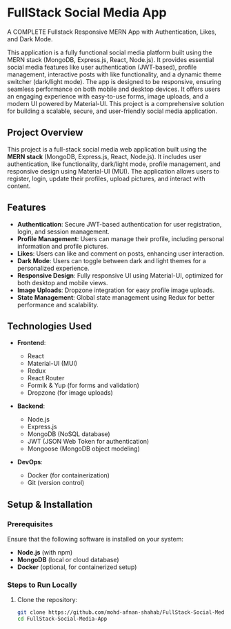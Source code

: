 # FullStack Social Media App

A COMPLETE Fullstack Responsive MERN App with Authentication, Likes, and Dark Mode.

This application is a fully functional social media platform built using the MERN stack (MongoDB, Express.js, React, Node.js). It provides essential social media features like user authentication (JWT-based), profile management, interactive posts with like functionality, and a dynamic theme switcher (dark/light mode). The app is designed to be responsive, ensuring seamless performance on both mobile and desktop devices. It offers users an engaging experience with easy-to-use forms, image uploads, and a modern UI powered by Material-UI. This project is a comprehensive solution for building a scalable, secure, and user-friendly social media application.

## Project Overview

This project is a full-stack social media web application built using the **MERN stack** (MongoDB, Express.js, React, Node.js). It includes user authentication, like functionality, dark/light mode, profile management, and responsive design using Material-UI (MUI). The application allows users to register, login, update their profiles, upload pictures, and interact with content.

## Features

- **Authentication**: Secure JWT-based authentication for user registration, login, and session management.
- **Profile Management**: Users can manage their profile, including personal information and profile pictures.
- **Likes**: Users can like and comment on posts, enhancing user interaction.
- **Dark Mode**: Users can toggle between dark and light themes for a personalized experience.
- **Responsive Design**: Fully responsive UI using Material-UI, optimized for both desktop and mobile views.
- **Image Uploads**: Dropzone integration for easy profile image uploads.
- **State Management**: Global state management using Redux for better performance and scalability.

## Technologies Used

- **Frontend**:
  - React
  - Material-UI (MUI)
  - Redux
  - React Router
  - Formik & Yup (for forms and validation)
  - Dropzone (for image uploads)

- **Backend**:
  - Node.js
  - Express.js
  - MongoDB (NoSQL database)
  - JWT (JSON Web Token for authentication)
  - Mongoose (MongoDB object modeling)
  
- **DevOps**:
  - Docker (for containerization)
  - Git (version control)

## Setup & Installation

### Prerequisites

Ensure that the following software is installed on your system:

- **Node.js** (with npm)
- **MongoDB** (local or cloud database)
- **Docker** (optional, for containerized setup)

### Steps to Run Locally

1. Clone the repository:

   ```bash
   git clone https://github.com/mohd-afnan-shahab/FullStack-Social-Media-App.git
   cd FullStack-Social-Media-App
